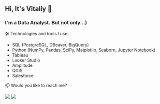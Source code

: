 ## Hi, It's Vitaliy 👋

### I'm a Data Analyst. But not only...)

🛠 Technologies and tools I use:
- SQL (PostgreSQL, DBeaver, BigQuery)
- Python (NumPy, Pandas, SciPy, Matplotlib, Seaborn, Jupyter Notebook)
- Tableau
- Looker Studio
- Amplitude
- QGIS
- Salesforce

 📫 Would you like to reach me?

[<img src="https://img.shields.io/badge/LinkedIn-0077B5?style=for-the-badge&logo=linkedin&logoColor=white" />](https://www.linkedin.com/in/hapanovych/)
[<img src="https://img.shields.io/badge/Tableau-E97627?style=for-the-badge&logo=Tableau&logoColor=white" />](https://public.tableau.com/app/profile/vitaliy.hapanovych/vizzes)

 <!-- - hapanovych@gmail.com
 - https://www.linkedin.com/in/hapanovych/
-  Upwork Badge 
 
**hapanovych/hapanovych** is a ✨ _special_ ✨ repository because its `README.md` (this file) appears on your GitHub profile.

Here are some ideas to get you started:

- 🔭 I’m currently working on ...
- 🌱 I’m currently learning ...
- 👯 I’m looking to collaborate on ...
- 🤔 I’m looking for help with ...
- 💬 Ask me about ...
- 📫 How to reach me: ...
- 😄 Pronouns: ...
- ⚡ Fun fact: ...
-->
